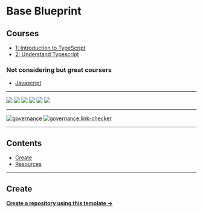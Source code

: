 # Base Blueprint

## Courses

- [1: Introduction to TypeScript](https://www.udemy.com/course/typescript/)
- [2: Understand Typescript](https://www.udemy.com/course/understanding-typescript/)

### Not considering but great coursers

- [Javascript](https://learn.javascript.ru/)

---

![](https://img.shields.io/github/commit-activity/m/ik-learning/typescript-refresh)
![](https://img.shields.io/github/last-commit/ik-learning/typescript-refresh)
[![](https://img.shields.io/github/license/ivankatliarchuk/.github)](https://github.com/ivankatliarchuk/.github/LICENCE)
[![](https://img.shields.io/github/languages/code-size/ik-learning/typescript-refresh)](https://github.com/ik-learning/typescript-refresh)
[![](https://img.shields.io/github/repo-size/ik-learning/typescript-refresh)](https://github.com/ik-learning/typescript-refresh)
![](https://img.shields.io/github/languages/top/ik-learning/typescript-refresh?color=green&logo=markdown&logoColor=blue)

---

[![governance][governance-badge]][governance-action]
[![governance.link-checker][governance.link-checker.badge]][governance.link-checker.status]

---

<!-- START doctoc generated TOC please keep comment here to allow auto update -->
<!-- DON'T EDIT THIS SECTION, INSTEAD RE-RUN doctoc TO UPDATE -->
## Contents

- [Create](#create)
- [Resources](#resources)

<!-- END doctoc generated TOC please keep comment here to allow auto update -->

---

## Create

[**Create a repository using this template →**][template.generate]

<!-- resources -->
[template.generate]: https://github.com/ik-learning/typescript-refresh/generate
[code-style.badge]: https://img.shields.io/badge/code_style-prettier-ff69b4.svg?style=flat-square

[governance-badge]: https://github.com/ik-learning/typescript-refresh/actions/workflows/governance.bot.yml/badge.svg
[governance-action]: https://github.com/ik-learning/typescript-refresh/actions/workflows/governance.bot.yml

[governance.link-checker.badge]: https://github.com/ik-learning/typescript-refresh/actions/workflows/governance.links-checker.yml/badge.svg
[governance.link-checker.status]: https://github.com/ik-learning/typescript-refresh/actions/workflows/governance.links-checker.yml

